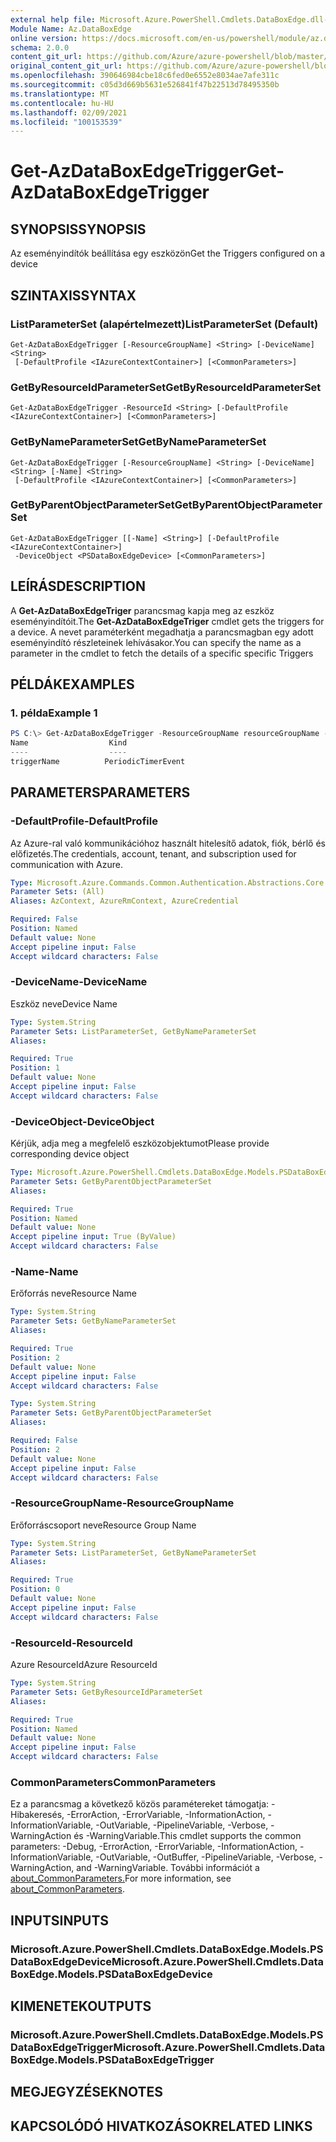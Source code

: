 ```yaml
---
external help file: Microsoft.Azure.PowerShell.Cmdlets.DataBoxEdge.dll-Help.xml
Module Name: Az.DataBoxEdge
online version: https://docs.microsoft.com/en-us/powershell/module/az.databoxedge/get-azdataboxedgetrigger
schema: 2.0.0
content_git_url: https://github.com/Azure/azure-powershell/blob/master/src/DataBoxEdge/DataBoxEdge/help/Get-AzDataBoxEdgeTrigger.md
original_content_git_url: https://github.com/Azure/azure-powershell/blob/master/src/DataBoxEdge/DataBoxEdge/help/Get-AzDataBoxEdgeTrigger.md
ms.openlocfilehash: 390646984cbe18c6fed0e6552e8034ae7afe311c
ms.sourcegitcommit: c05d3d669b5631e526841f47b22513d78495350b
ms.translationtype: MT
ms.contentlocale: hu-HU
ms.lasthandoff: 02/09/2021
ms.locfileid: "100153539"
---
```

# <span data-ttu-id="523fa-101">Get-AzDataBoxEdgeTrigger</span><span class="sxs-lookup"><span data-stu-id="523fa-101">Get-AzDataBoxEdgeTrigger</span></span>

## <span data-ttu-id="523fa-102">SYNOPSIS</span><span class="sxs-lookup"><span data-stu-id="523fa-102">SYNOPSIS</span></span>
<span data-ttu-id="523fa-103">Az eseményindítók beállítása egy eszközön</span><span class="sxs-lookup"><span data-stu-id="523fa-103">Get the Triggers configured on a device</span></span>
 

## <span data-ttu-id="523fa-104">SZINTAXIS</span><span class="sxs-lookup"><span data-stu-id="523fa-104">SYNTAX</span></span>

### <span data-ttu-id="523fa-105">ListParameterSet (alapértelmezett)</span><span class="sxs-lookup"><span data-stu-id="523fa-105">ListParameterSet (Default)</span></span>
```
Get-AzDataBoxEdgeTrigger [-ResourceGroupName] <String> [-DeviceName] <String>
 [-DefaultProfile <IAzureContextContainer>] [<CommonParameters>]
```

### <span data-ttu-id="523fa-106">GetByResourceIdParameterSet</span><span class="sxs-lookup"><span data-stu-id="523fa-106">GetByResourceIdParameterSet</span></span>
```
Get-AzDataBoxEdgeTrigger -ResourceId <String> [-DefaultProfile <IAzureContextContainer>] [<CommonParameters>]
```

### <span data-ttu-id="523fa-107">GetByNameParameterSet</span><span class="sxs-lookup"><span data-stu-id="523fa-107">GetByNameParameterSet</span></span>
```
Get-AzDataBoxEdgeTrigger [-ResourceGroupName] <String> [-DeviceName] <String> [-Name] <String>
 [-DefaultProfile <IAzureContextContainer>] [<CommonParameters>]
```

### <span data-ttu-id="523fa-108">GetByParentObjectParameterSet</span><span class="sxs-lookup"><span data-stu-id="523fa-108">GetByParentObjectParameterSet</span></span>
```
Get-AzDataBoxEdgeTrigger [[-Name] <String>] [-DefaultProfile <IAzureContextContainer>]
 -DeviceObject <PSDataBoxEdgeDevice> [<CommonParameters>]
```

## <span data-ttu-id="523fa-109">LEÍRÁS</span><span class="sxs-lookup"><span data-stu-id="523fa-109">DESCRIPTION</span></span>
<span data-ttu-id="523fa-110">A **Get-AzDataBoxEdgeTriger** parancsmag kapja meg az eszköz eseményindítóit.</span><span class="sxs-lookup"><span data-stu-id="523fa-110">The **Get-AzDataBoxEdgeTriger** cmdlet gets the triggers for a device.</span></span> <span data-ttu-id="523fa-111">A nevet paraméterként megadhatja a parancsmagban egy adott eseményindító részleteinek lehívásakor.</span><span class="sxs-lookup"><span data-stu-id="523fa-111">You can specify the name as a parameter in the cmdlet to fetch the details of a specific  specific Triggers</span></span>
 

## <span data-ttu-id="523fa-112">PÉLDÁK</span><span class="sxs-lookup"><span data-stu-id="523fa-112">EXAMPLES</span></span>

### <span data-ttu-id="523fa-113">1. példa</span><span class="sxs-lookup"><span data-stu-id="523fa-113">Example 1</span></span>
```powershell
PS C:\> Get-AzDataBoxEdgeTrigger -ResourceGroupName resourceGroupName -DeviceName deviceName
Name                  Kind               
----                  ----               
triggerName          PeriodicTimerEvent
```

## <span data-ttu-id="523fa-114">PARAMETERS</span><span class="sxs-lookup"><span data-stu-id="523fa-114">PARAMETERS</span></span>

### <span data-ttu-id="523fa-115">-DefaultProfile</span><span class="sxs-lookup"><span data-stu-id="523fa-115">-DefaultProfile</span></span>
<span data-ttu-id="523fa-116">Az Azure-ral való kommunikációhoz használt hitelesítő adatok, fiók, bérlő és előfizetés.</span><span class="sxs-lookup"><span data-stu-id="523fa-116">The credentials, account, tenant, and subscription used for communication with Azure.</span></span>

```yaml
Type: Microsoft.Azure.Commands.Common.Authentication.Abstractions.Core.IAzureContextContainer
Parameter Sets: (All)
Aliases: AzContext, AzureRmContext, AzureCredential

Required: False
Position: Named
Default value: None
Accept pipeline input: False
Accept wildcard characters: False
```

### <span data-ttu-id="523fa-117">-DeviceName</span><span class="sxs-lookup"><span data-stu-id="523fa-117">-DeviceName</span></span>
<span data-ttu-id="523fa-118">Eszköz neve</span><span class="sxs-lookup"><span data-stu-id="523fa-118">Device Name</span></span>

```yaml
Type: System.String
Parameter Sets: ListParameterSet, GetByNameParameterSet
Aliases:

Required: True
Position: 1
Default value: None
Accept pipeline input: False
Accept wildcard characters: False
```

### <span data-ttu-id="523fa-119">-DeviceObject</span><span class="sxs-lookup"><span data-stu-id="523fa-119">-DeviceObject</span></span>
<span data-ttu-id="523fa-120">Kérjük, adja meg a megfelelő eszközobjektumot</span><span class="sxs-lookup"><span data-stu-id="523fa-120">Please provide corresponding device object</span></span>

```yaml
Type: Microsoft.Azure.PowerShell.Cmdlets.DataBoxEdge.Models.PSDataBoxEdgeDevice
Parameter Sets: GetByParentObjectParameterSet
Aliases:

Required: True
Position: Named
Default value: None
Accept pipeline input: True (ByValue)
Accept wildcard characters: False
```

### <span data-ttu-id="523fa-121">-Name</span><span class="sxs-lookup"><span data-stu-id="523fa-121">-Name</span></span>
<span data-ttu-id="523fa-122">Erőforrás neve</span><span class="sxs-lookup"><span data-stu-id="523fa-122">Resource Name</span></span>

```yaml
Type: System.String
Parameter Sets: GetByNameParameterSet
Aliases:

Required: True
Position: 2
Default value: None
Accept pipeline input: False
Accept wildcard characters: False
```

```yaml
Type: System.String
Parameter Sets: GetByParentObjectParameterSet
Aliases:

Required: False
Position: 2
Default value: None
Accept pipeline input: False
Accept wildcard characters: False
```

### <span data-ttu-id="523fa-123">-ResourceGroupName</span><span class="sxs-lookup"><span data-stu-id="523fa-123">-ResourceGroupName</span></span>
<span data-ttu-id="523fa-124">Erőforráscsoport neve</span><span class="sxs-lookup"><span data-stu-id="523fa-124">Resource Group Name</span></span>

```yaml
Type: System.String
Parameter Sets: ListParameterSet, GetByNameParameterSet
Aliases:

Required: True
Position: 0
Default value: None
Accept pipeline input: False
Accept wildcard characters: False
```

### <span data-ttu-id="523fa-125">-ResourceId</span><span class="sxs-lookup"><span data-stu-id="523fa-125">-ResourceId</span></span>
<span data-ttu-id="523fa-126">Azure ResourceId</span><span class="sxs-lookup"><span data-stu-id="523fa-126">Azure ResourceId</span></span>

```yaml
Type: System.String
Parameter Sets: GetByResourceIdParameterSet
Aliases:

Required: True
Position: Named
Default value: None
Accept pipeline input: False
Accept wildcard characters: False
```

### <span data-ttu-id="523fa-127">CommonParameters</span><span class="sxs-lookup"><span data-stu-id="523fa-127">CommonParameters</span></span>
<span data-ttu-id="523fa-128">Ez a parancsmag a következő közös paramétereket támogatja: -Hibakeresés, -ErrorAction, -ErrorVariable, -InformationAction, -InformationVariable, -OutVariable, -PipelineVariable, -Verbose, -WarningAction és -WarningVariable.</span><span class="sxs-lookup"><span data-stu-id="523fa-128">This cmdlet supports the common parameters: -Debug, -ErrorAction, -ErrorVariable, -InformationAction, -InformationVariable, -OutVariable, -OutBuffer, -PipelineVariable, -Verbose, -WarningAction, and -WarningVariable.</span></span> <span data-ttu-id="523fa-129">További információt a [about_CommonParameters.](http://go.microsoft.com/fwlink/?LinkID=113216)</span><span class="sxs-lookup"><span data-stu-id="523fa-129">For more information, see [about_CommonParameters](http://go.microsoft.com/fwlink/?LinkID=113216).</span></span>

## <span data-ttu-id="523fa-130">INPUTS</span><span class="sxs-lookup"><span data-stu-id="523fa-130">INPUTS</span></span>

### <span data-ttu-id="523fa-131">Microsoft.Azure.PowerShell.Cmdlets.DataBoxEdge.Models.PSDataBoxEdgeDevice</span><span class="sxs-lookup"><span data-stu-id="523fa-131">Microsoft.Azure.PowerShell.Cmdlets.DataBoxEdge.Models.PSDataBoxEdgeDevice</span></span>

## <span data-ttu-id="523fa-132">KIMENETEK</span><span class="sxs-lookup"><span data-stu-id="523fa-132">OUTPUTS</span></span>

### <span data-ttu-id="523fa-133">Microsoft.Azure.PowerShell.Cmdlets.DataBoxEdge.Models.PSDataBoxEdgeTrigger</span><span class="sxs-lookup"><span data-stu-id="523fa-133">Microsoft.Azure.PowerShell.Cmdlets.DataBoxEdge.Models.PSDataBoxEdgeTrigger</span></span>

## <span data-ttu-id="523fa-134">MEGJEGYZÉSEK</span><span class="sxs-lookup"><span data-stu-id="523fa-134">NOTES</span></span>

## <span data-ttu-id="523fa-135">KAPCSOLÓDÓ HIVATKOZÁSOK</span><span class="sxs-lookup"><span data-stu-id="523fa-135">RELATED LINKS</span></span>
